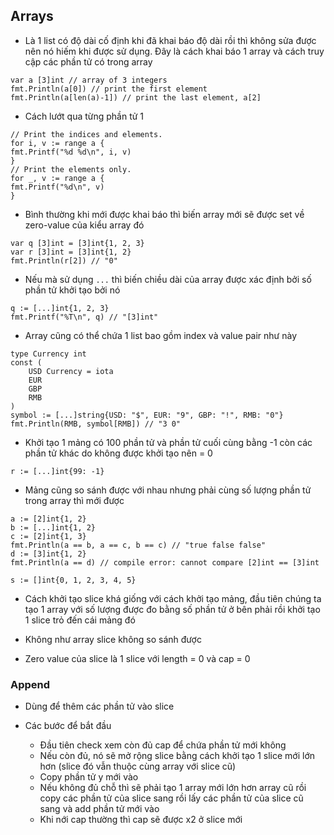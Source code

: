 ## Arrays
- Là 1 list có độ dài cố định khi đã khai báo độ dài rồi thì không sửa được nên nó hiếm khi được sử dụng. Đây là cách khai báo 1 array và cách truy cập các phần tử có trong array
```
var a [3]int // array of 3 integers
fmt.Println(a[0]) // print the first element
fmt.Println(a[len(a)-1]) // print the last element, a[2]
```

- Cách lướt qua từng phần tử 1
```
// Print the indices and elements.
for i, v := range a {
fmt.Printf("%d %d\n", i, v)
}
// Print the elements only.
for _, v := range a {
fmt.Printf("%d\n", v)
}
```

- Bình thường khi mới được khai báo thì biến array mới sẽ được set về zero-value của kiểu array đó
```
var q [3]int = [3]int{1, 2, 3}
var r [3]int = [3]int{1, 2}
fmt.Println(r[2]) // "0"
```

- Nếu mà sử dụng `...` thì biến chiều dài của array được xác định bởi số phần tử khởi tạo bởi nó

```
q := [...]int{1, 2, 3}
fmt.Printf("%T\n", q) // "[3]int"
```

- Array cũng có thể chứa 1 list bao gồm index và value pair như này
```
type Currency int
const (
    USD Currency = iota
    EUR
    GBP
    RMB
)
symbol := [...]string{USD: "$", EUR: "9", GBP: "!", RMB: "0"}
fmt.Println(RMB, symbol[RMB]) // "3 0"
```

- Khởi tạo 1 mảng có 100 phần tử và phần tử cuối cùng bằng -1 còn các phần tử khác do không được khởi tạo nên = 0
```
r := [...]int{99: -1}
```

- Mảng cũng so sánh được với nhau nhưng phải cùng số lượng phần tử trong array thì mới được
```
a := [2]int{1, 2}
b := [...]int{1, 2}
c := [2]int{1, 3}
fmt.Println(a == b, a == c, b == c) // "true false false"
d := [3]int{1, 2}
fmt.Println(a == d) // compile error: cannot compare [2]int == [3]int
```

```
s := []int{0, 1, 2, 3, 4, 5}
```

- Cách khởi tạo slice khá giống với cách khởi tạo mảng, đầu tiên chúng ta tạo 1 array với số lượng được đo bằng số phần tử ở bên phải rồi khởi tạo 1 slice trỏ đến cái mảng đó

- Không như array slice không so sánh được

- Zero value của slice là 1 slice với length = 0 và cap = 0 


### Append
- Dùng để thêm các phần tử vào slice

- Các bước để bắt đầu
    + Đầu tiên check xem còn đủ cap để chứa phần tử mới không 
    + Nếu còn đủ, nó sẽ mở rộng slice bằng cách khởi tạo 1 slice mới lớn hơn (slice đó vẫn thuộc cùng array với slice cũ)
    + Copy phần tử y mới vào
    + Nếu không đủ chỗ thì sẽ phải tạo 1 array mới lớn hơn array cũ rồi copy các phần tử của slice sang rồi lấy các phần tử của slice cũ sang và add phần tử mới vào
    + Khi nới cap thường thì cap sẽ được x2 ở slice mới